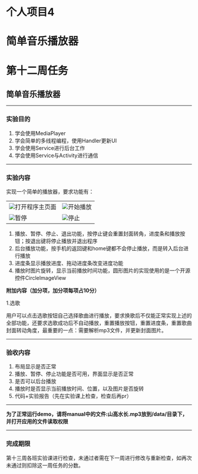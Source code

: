 # 个人项目4
# 简单音乐播放器

# 第十二周任务
## 简单音乐播放器
---

### 实验目的
1. 学会使用MediaPlayer
2. 学会简单的多线程编程，使用Handler更新UI
3. 学会使用Service进行后台工作
4. 学会使用Service与Activity进行通信

---
### 实验内容
实现一个简单的播放器，要求功能有：  
<table>
    <tr>
        <td ><img src="https://gitee.com/code_sysu/PersonalProject4/raw/master/manual/images/fig1.jpg" >打开程序主页面</td>
        <td ><img src="https://gitee.com/code_sysu/PersonalProject4/raw/master/manual/images/fig2.jpg" >开始播放</td>
    </tr>
    <tr>
        <td ><img src="https://gitee.com/code_sysu/PersonalProject4/raw/master/manual/images/fig3.jpg" >暂停</td>
        <td ><img src="https://gitee.com/code_sysu/PersonalProject4/raw/master/manual/images/fig1.jpg" >停止</td>
    </tr>
</table>

1. 播放、暂停、停止、退出功能，按停止键会重置封面转角，进度条和播放按钮；按退出键将停止播放并退出程序
2. 后台播放功能，按手机的返回键和home键都不会停止播放，而是转入后台进行播放
3. 进度条显示播放进度、拖动进度条改变进度功能
4. 播放时图片旋转，显示当前播放时间功能，圆形图片的实现使用的是一个开源控件CircleImageView


**附加内容（加分项，加分项每项占10分）**

1.选歌

用户可以点击选歌按钮自己选择歌曲进行播放，要求换歌后不仅能正常实现上述的全部功能，还要求选歌成功后不自动播放，重置播放按钮，重置进度条，重置歌曲封面转动角度，最重要的一点：需要解析mp3文件，并更新封面图片。

---
### 验收内容
1. 布局显示是否正常
2. 播放、暂停、停止功能是否可用，界面显示是否正常
3. 是否可以后台播放
4. 播放时是否显示当前播放时间、位置，以及图片是否旋转
5. 代码+实验报告（先在实验课上检查，检查后再pr）

---

**为了正常运行demo，请将manual中的文件:山高水长.mp3放到/data/目录下，并打开应用的文件读取权限**

---
### 完成期限
第十三周各班实验课进行检查，未通过者需在下一周进行修改与重新检查，如再次未通过则扣除这一周任务的分数。
